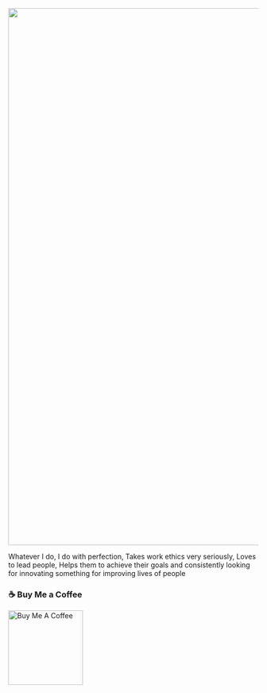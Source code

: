 

  

 

  

 <img src="https://i.pinimg.com/originals/b2/b0/2f/b2b02f3b94075334edb07f8e6f8c0d11.gif" width='1080' /> 




 

 


<p align="center"> 

 Whatever I do, I do with perfection, Takes work ethics very seriously, Loves to lead people, Helps them to achieve their goals and consistently looking for innovating something for improving lives of people 

 
  

 ###  ☕ Buy Me a Coffee 

  <a href="https://www.buymeacoffee.com/dxvine" target="_blank"><img src="https://cdn.buymeacoffee.com/buttons/v2/default-yellow.png" alt="Buy Me A Coffee" width="150" ></a>   

  

  

    

  


